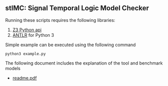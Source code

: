 ## stlMC: Signal Temporal Logic Model Checker

Running these scripts requires the following libraries:

1. [Z3 Python api](https://github.com/Z3Prover/z3)
2. [ANTLR](http://www.antlr.org/) for Python 3

Simple example can be executed using the following command
~~~
python3 example.py
~~~

The following document includes the explanation of the tool and benchmark models

- [readme.pdf](readme.pdf)

